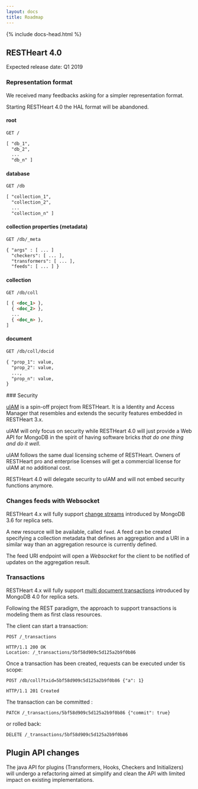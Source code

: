 ```yaml
---
layout: docs
title: Roadmap
---
```


<div markdown="1" class="col-12 col-md-9 col-xl-8 py-md-3 bd-content">

{% include docs-head.html %} 

## RESTHeart 4.0

Expected release date: Q1 2019

### Representation format

We received many feedbacks asking for a simpler representation format.

Starting RESTHeart 4.0 the HAL format will be abandoned.

#### root

```html
GET /

[ "db_1", 
  "db_2", 
  ...
  "db_n" ]
```

#### database

```html
GET /db

[ "collection_1", 
  "collection_2", 
  ...
  "collection_n" ]
```

#### collection properties (metadata)

```html
GET /db/_meta

{ "args" : [ ... ] 
  "checkers": [ ... ], 
  "transformers": [ ... ],
  "feeds": [ ... ] }
```

#### collection

```html
GET /db/coll

[ { <doc_1> },
  { <doc_2> },
  ...
  { <doc_n> },
]
```

#### document 

```html
GET /db/coll/docid

{ "prop_1": value,
  "prop_2": value,
  ...,
  "prop_n": value,
}
```

### Security

[uIAM](https://github.com/softInstigate/uiam) is a spin-off project from RESTHeart. It is a Identity and Access Manager that resembles and extends the security features embedded in RESTHeart 3.x.

uIAM will only focus on security while RESTHeart 4.0 will just provide a Web API for MongoDB in the spirit of having software bricks *that do one thing and do it well*.

uIAM follows the same dual licensing scheme of RESTHeart. Owners of RESTHeart pro and enterprise  licenses will get a commercial license for uIAM at no additional cost.

RESTHeart 4.0 will delegate security to uIAM and will not embed security functions anymore. 

### Changes feeds with Websocket

RESTHeart 4.x will fully support [change streams](https://docs.mongodb.com/manual/changeStreams/index.html) introduced by MongoDB 3.6 for replica sets.

A new resource will be available, called `feed`. A feed can be created specifying a collection metadata that defines an aggregation and a URI in a similar way than an aggregation resource is currently defined.

The feed URI endpoint will open a *Websocket* for the client to be notified of updates on the aggregation result.

### Transactions

RESTHeart 4.x will fully support [multi document transactions](https://docs.mongodb.com/manual/core/write-operations-atomicity/#multi-document-transactions) introduced by MongoDB 4.0 for replica sets.

Following the REST paradigm, the approach to support transactions is modeling them as first class resources. 

The client can start a transaction:

```http
POST /_transactions

HTTP/1.1 200 OK
Location: /_transactions/5bf58d909c5d125a2b9f0b86
```

Once a transaction has been created, requests can be executed under tis scope:


```http
POST /db/coll?txid=5bf58d909c5d125a2b9f0b86 {"a": 1}

HTTP/1.1 201 Created
```

The transaction can be committed :

```http
PATCH /_transactions/5bf58d909c5d125a2b9f0b86 {"commit": true}
```

or rolled back:

```http
DELETE /_transactions/5bf58d909c5d125a2b9f0b86
```

## Plugin API changes

The java API for plugins (Transformers, Hooks, Checkers and Initializers) will undergo a refactoring aimed at simplify and clean the API with limited impact on existing implementations.
